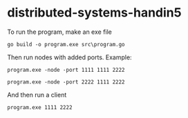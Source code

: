# distributed-systems-handin5

To run the program, make an exe file

```go build -o program.exe src\program.go```

Then run nodes with added ports. Example:

```program.exe -node -port 1111 1111 2222```

```program.exe -node -port 2222 1111 2222```


And then run a client

```program.exe 1111 2222```
